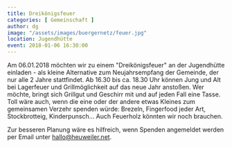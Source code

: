 ```yaml
---
title: Dreikönigsfeuer
categories: [ Gemeinschaft ]
author: dg
image: "/assets/images/buergernetz/feuer.jpg"
location: Jugendhütte
event: 2018-01-06 16:30:00
---
```

Am 06.01.2018 möchten wir zu einem "Dreikönigsfeuer" an der Jugendhütte einladen - als kleine Alternative zum Neujahrsempfang der Gemeinde, der nur alle 2 Jahre stattfindet. Ab 16.30 bis ca. 18.30 Uhr können Jung und Alt bei Lagerfeuer und Grillmöglichkeit auf das neue Jahr anstoßen. Wer möchte, bringt sich Grillgut und Geschirr mit und auf jeden Fall eine Tasse. Toll wäre auch, wenn die eine oder der andere etwas Kleines zum gemeinsamen Verzehr spenden würde: Brezeln, Fingerfood jeder Art, Stockbrotteig, Kinderpunsch... Auch Feuerholz könnten wir noch brauchen.

Zur besseren Planung wäre es hilfreich, wenn Spenden angemeldet werden per Email unter hallo@heuweiler.net.